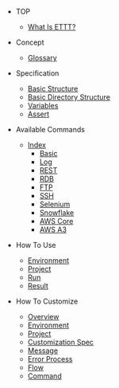 
* TOP

  * [What Is ETTT?](README.md)

* Concept

  * [Glossary](pages/concept/glossary.md)

* Specification

  * [Basic Structure](pages/specification/basic_structure.md)
  * [Basic Directory Structure](pages/specification/basic_directory_structure.md)
  * [Variables](pages/specification/variables.md)
  * [Assert](pages/specification/assert.md)
  
* Available Commands
  * [Index](pages/specification/command/index.md)
    * [Basic](https://github.com/epion-tropic-test-tool/epion-t3-basic/blob/master/basic_spec.md)
    * [Log](https://github.com/epion-tropic-test-tool/epion-t3-log/blob/master/log_spec.md)
    * [REST](https://github.com/epion-tropic-test-tool/epion-t3-rest/blob/master/rest_spec.md)
    * [RDB](https://github.com/epion-tropic-test-tool/epion-t3-rdb/blob/master/rdb_spec_ja_JP.md)
    * [FTP](https://github.com/epion-tropic-test-tool/epion-t3-ftp/blob/master/ftp_spec.md)
    * [SSH](https://github.com/epion-tropic-test-tool/epion-t3-ssh/blob/master/ssh_spec.md)
    * [Selenium](https://github.com/epion-tropic-test-tool/epion-t3-selenium/blob/master/selenium_spec.md)
    * [Snowflake](https://github.com/epion-tropic-test-tool/epion-t3-snowflake/blob/master/snowflake_spec.md)
    * [AWS Core](https://github.com/epion-tropic-test-tool/epion-t3-aws-core/blob/master/aws-core_spec_ja_JP.md)
    * [AWS A3](https://github.com/epion-tropic-test-tool/epion-t3-aws-s3/blob/master/aws-s3_spec_ja_JP.md)
  
* How To Use
  * [Environment](pages/use/environment.md)
  * [Project](pages/use/build.md)
  * [Run](pages/use/run.md)
  * [Result](pages/use/result.md)

* How To Customize
  * [Overview](pages/customize/overview.md)
  * [Environment](pages/customize/environment.md)
  * [Project](pages/customize/project.md)
  * [Customization Spec](pages/customize/spec.md)
  * [Message](pages/customize/message.md)
  * [Error Process](pages/customize/errorprocess.md)
  * [Flow](pages/customize/flow.md)
  * [Command](pages/customize/command.md)


